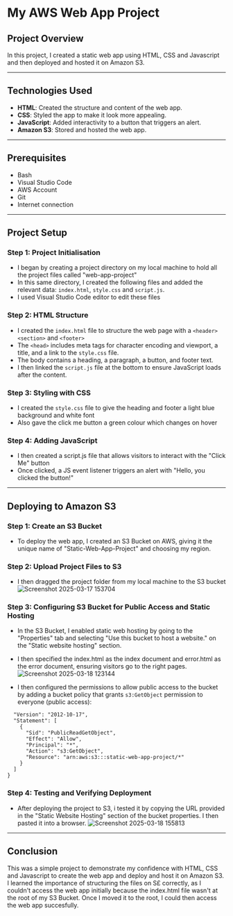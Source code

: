 # My AWS Web App Project

## Project Overview

In this project, I created a static web app using HTML, CSS and Javascript and then deployed and hosted it on Amazon S3.

---

## Technologies Used

- **HTML**: Created the structure and content of the web app.
- **CSS**: Styled the app to make it look more appealing.
- **JavaScript**: Added interactivity to a button that triggers an alert.
- **Amazon S3**: Stored and hosted the web app.

---

## Prerequisites

- Bash 
- Visual Studio Code
- AWS Account
- Git
- Internet connection
  
---

## Project Setup

### Step 1: Project Initialisation

- I began by creating a project directory on my local machine to hold all the project files called "web-app-project"
- In this same directory, I created the following files and added the relevant data: ```index.html```, ```style.css``` and ```script.js```.
- I used Visual Studio Code editor to edit these files
     
### Step 2: HTML Structure

- I created the ```index.html``` file to structure the web page with a ```<header>``` ```<section>``` and ```<footer>```
- The ```<head>``` includes meta tags for character encoding and viewport, a title, and a link to the ```style.css``` file.
- The body contains a heading, a paragraph, a button, and footer text.
- I then linked the ```script.js``` file at the bottom to ensure JavaScript loads after the content.

### Step 3: Styling with CSS

- I created the ```style.css``` file to give the heading and footer a light blue background and white font
- Also gave the click me button a green colour which changes on hover
  

### Step 4: Adding JavaScript

- I then created a script.js file that allows visitors to interact with the "Click Me" button
- Once clicked, a JS event listener triggers an alert with "Hello, you clicked the button!"

---

## Deploying to Amazon S3

### Step 1: Create an S3 Bucket

- To deploy the web app, I created an S3 Bucket on AWS, giving it the unique name of "Static-Web-App-Project" and choosing my region.

### Step 2: Upload Project Files to S3

- I then dragged the project folder from my local machine to the S3 bucket
![Screenshot 2025-03-17 153704](https://github.com/user-attachments/assets/ee871ef0-82e6-4805-8b16-4f1d46d9dfc6)

### Step 3: Configuring S3 Bucket for Public Access and Static Hosting

- In the S3 Bucket, I enabled static web hosting by going to the "Properties" tab and selecting "Use this bucket to host a website." on the "Static website hosting" section.
- I then specified the index.html as the index document and error.html as the error document, ensuring visitors go to the right pages.
![Screenshot 2025-03-18 123144](https://github.com/user-attachments/assets/55f2bb8b-0e44-4c80-968c-6a2e1e34f2a3)

- I then configured the permissions to allow public access to the bucket by adding a bucket policy that grants ```s3:GetObject``` permission to everyone (public access):

``` {
  "Version": "2012-10-17",
  "Statement": [
    {
      "Sid": "PublicReadGetObject",
      "Effect": "Allow",
      "Principal": "*",
      "Action": "s3:GetObject",
      "Resource": "arn:aws:s3:::static-web-app-project/*"
    }
  ]
}
```


### Step 4: Testing and Verifying Deployment

- After deploying the project to S3, i tested it by copying the URL provided in the "Static Website Hosting" section of the bucket properties. I then pasted it into a browser.
![Screenshot 2025-03-18 155813](https://github.com/user-attachments/assets/50313cb0-aa74-47e4-a5ef-d9d1fe7ef4ef)

---

## Conclusion

This was a simple project to demonstrate my confidence with HTML, CSS and Javascript to create the web app and deploy and host it on Amazon S3. I learned the importance of structuring the files on S£ correctly, as I couldn't access the web app initially because the index.html file wasn't at the root of my S3 Bucket. Once I moved it to the root, I could then access the web app succesfully.
